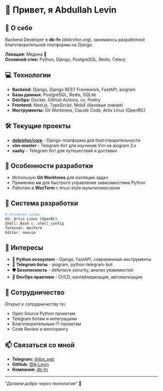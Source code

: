 # 👋 Привет, я Abdullah Levin

## 🚀 О себе
Backend Developer в **db-fn** (dobrofon.org), занимаюсь разработкой благотворительной платформы на Django.

**Локация:** Медина 🕌  
**Основной стек:** Python, Django, PostgreSQL, Redis, Celery

## 💻 Технологии
- **Backend:** Django, Django REST Framework, FastAPI, aiogram
- **Базы данных:** PostgreSQL, Redis, SQLite  
- **DevOps:** Docker, GitHub Actions, uv, Poetry
- **Frontend:** Next.js, TypeScript, MobX (базовые знания)
- **Инструменты:** Git Worktrees, Claude Code, Artix Linux (OpenRC)

## 🛠 Текущие проекты
- **[dobrofon/core](https://github.com/db-fn/core)** - Django-платформа для благотворительности
- **vim-master** - Telegram бот для изучения Vim на aiogram 3.x
- **saahy** - Telegram бот для путешествий и доставки

## 🌟 Особенности разработки
- Использую **Git Worktrees** для изоляции задач
- Применяю **uv** для быстрого управления зависимостями Python
- Работаю в **WezTerm** с tmux-style мультиплексором

## 🔧 Система разработки
```bash
# Основная среда
OS: Artix Linux (OpenRC) 
Shell: Bash с .shell_config
Terminal: WezTerm
Editor: neovim
```

## 🎯 Интересы
- 🐍 **Python ecosystem** - Django, FastAPI, современные инструменты
- 🤖 **Telegram боты** - aiogram, python-telegram-bot
- 🛡️ **Безопасность** - defensive security, анализ уязвимостей
- 🔄 **DevOps практики** - CI/CD, контейнеризация, автоматизация

## 🤝 Сотрудничество
Открыт к сотрудничеству по:
- Open Source Python проектам
- Telegram ботам и интеграциям
- Благотворительным IT-проектам
- Code Review и менторингу

## 📫 Связаться со мной
- **Telegram:** [@ibn_petr](https://t.me/ibn_petr)
- **GitHub:** [@A-Levin](https://github.com/A-Levin)
- **Компания:** [db-fn](https://github.com/db-fn)

---
*"Делаем добро через технологии"* 💚
